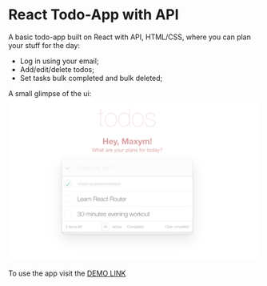# React Todo-App with API
A basic todo-app built on React with API, HTML/CSS, where you can plan your stuff for the day:
- Log in using your email;
- Add/edit/delete todos;
- Set tasks bulk completed and bulk deleted;

A small glimpse of the ui:
![todo_app](image/todo_app.png)


To use the app visit the [DEMO LINK](https://max-kravchenko.github.io/todo-app/)

